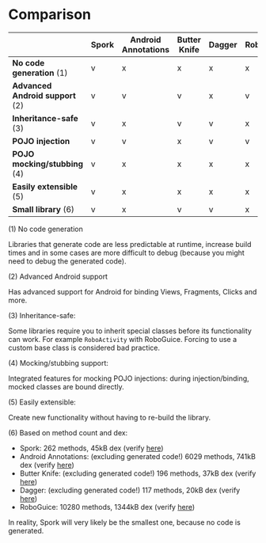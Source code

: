 # Comparison

|   | Spork | Android Annotations | Butter Knife | Dagger | RoboGuice |
|---|---|---|---|---|---|
| **No code generation** (1) | v | x | x | x | x |
| **Advanced Android support** (2) | v | v | v | x | v |
| **Inheritance-safe** (3) | v | x | v | v | x |
| **POJO injection** | v | v | x | v | v |
| **POJO mocking/stubbing** (4) | v | x | x | x | x |
| **Easily extensible** (5) | v | x | x | x | x |
| **Small library** (6) | v | x | v | v | x |


(1) No code generation

Libraries that generate code are less predictable at runtime, increase build times and in some cases are more difficult to debug (because you might need to debug the generated code).

(2) Advanced Android support

Has advanced support for Android for binding Views, Fragments, Clicks and more.

(3) Inheritance-safe:

Some libraries require you to inherit special classes before its functionality can work. For example `RoboActivity` with RoboGuice. Forcing to use a custom base class is considered bad practice.

(4) Mocking/stubbing support:

Integrated features for mocking POJO injections: during injection/binding, mocked classes are bound directly.

(5) Easily extensible:

Create new functionality without having to re-build the library.

(6) Based on method count and dex:

- Spork: 262 methods, 45kB dex (verify [here](http://www.methodscount.com/?lib=io.github.sporklibrary%3Aspork-android%3A3.0.0))
- Android Annotations: (excluding generated code!) 6029 methods, 741kB dex (verify [here](http://www.methodscount.com/?lib=org.androidannotations%3Aandroidannotations%3A4.1.0))
- Butter Knife: (excluding generated code!) 196 methods, 37kB dex (verify [here](http://www.methodscount.com/?lib=com.jakewharton%3Abutterknife%3A8.3.0))
- Dagger: (excluding generated code!) 117 methods, 20kB dex (verify [here](http://www.methodscount.com/?lib=com.google.dagger%3Adagger%3A2.1))
- RoboGuice: 10280 methods, 1344kB dex (verify [here](http://www.methodscount.com/?lib=org.roboguice%3Aroboguice%3A4.0.0))

In reality, Spork will very likely be the smallest one, because no code is generated.